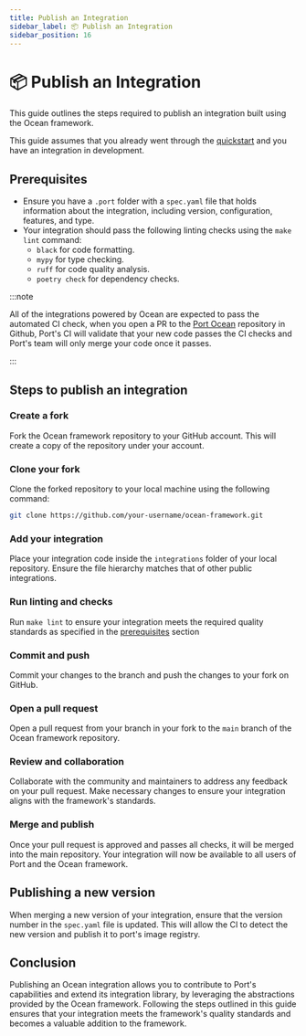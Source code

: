 ```yaml
---
title: Publish an Integration
sidebar_label: 📦 Publish an Integration
sidebar_position: 16
---
```


# 📦 Publish an Integration

This guide outlines the steps required to publish an integration built using the Ocean framework.

This guide assumes that you already went through the [quickstart](../getting-started/getting-started.md) and you have an integration in development.

## Prerequisites

- Ensure you have a `.port` folder with a `spec.yaml` file that holds information about the integration, including version, configuration, features, and type.
- Your integration should pass the following linting checks using the `make lint` command:
  - `black` for code formatting.
  - `mypy` for type checking.
  - `ruff` for code quality analysis.
  - `poetry check` for dependency checks.

:::note

All of the integrations powered by Ocean are expected to pass the automated CI check, when you open a PR to the [Port Ocean](https://github.com/port-labs/port-ocean) repository in Github, Port's CI will validate that your new code passes the CI checks and Port's team will only merge your code once it passes.

:::

## Steps to publish an integration

### Create a fork

Fork the Ocean framework repository to your GitHub account. This will create a copy of the repository under your account.

### Clone your fork

Clone the forked repository to your local machine using the following command:

```bash showLineNumbers
git clone https://github.com/your-username/ocean-framework.git
```

### Add your integration

Place your integration code inside the `integrations` folder of your local repository. Ensure the file hierarchy matches that of other public integrations.

### Run linting and checks

Run `make lint` to ensure your integration meets the required quality standards as specified in the [prerequisites](#prerequisites) section

### Commit and push

Commit your changes to the branch and push the changes to your fork on GitHub.

### Open a pull request

Open a pull request from your branch in your fork to the `main` branch of the Ocean framework repository.

### Review and collaboration

Collaborate with the community and maintainers to address any feedback on your pull request. Make necessary changes to ensure your integration aligns with the framework's standards.

### Merge and publish

Once your pull request is approved and passes all checks, it will be merged into the main repository. Your integration will now be available to all users of Port and the Ocean framework.

## Publishing a new version

When merging a new version of your integration, ensure that the version number in the `spec.yaml` file is updated. This will allow the CI to detect the new version and publish it to port's image registry.

## Conclusion

Publishing an Ocean integration allows you to contribute to Port's capabilities and extend its integration library, by leveraging the abstractions provided by the Ocean framework. Following the steps outlined in this guide ensures that your integration meets the framework's quality standards and becomes a valuable addition to the framework.

